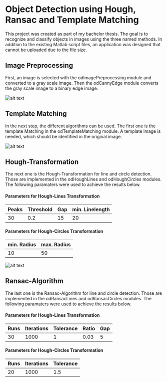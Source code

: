 # Object Detection using Hough, Ransac and Template Matching
This project was created as part of my bachelor thesis. The goal is to recognize and classify objects in images using the three named methods. In addition to the existing Matlab script files, an application was designed that cannot be uploaded due to the file size.


## Image Preprocessing
First, an image is selected with the odImagePreprocessing module and converted to a gray scale image. Then the odCannyEdge module converts the gray scale image to a binary edge image.

![alt text](https://i.imgur.com/JynmPjP.jpeg)

## Template Matching
In the next step, the different algorithms can be used. The first one is the template Matching in the odTemplateMatching module. A template image is needed, which should be identified in the original image.

![alt text](https://imgur.com/DLQgf54.jpg)

## Hough-Transformation
The next one is the Hough-Transformation for line and circle detection. Those are implemented in the odHoughLines and odHoughCircles modules. The following paramaters were used to achieve the results below.
#### Parameters for Hough-Lines Transformation
| Peaks | Threshold | Gap | min. Linelength |
|-------|-----------|-----|-----------------|
|   30  |    0.2    |  15 |        20       |

#### Parameters for Hough-Circles Transformation
|min. Radius|max. Radius|
|-----------|-----------|
|     10    |     50    |

![alt text](https://imgur.com/EHvxQVv.jpg)

## Ransac-Algorithm
The last one is the Ransac-Algorithm for line and circle detection. Those are implemented in the odRansacLines and odRansacCircles modules. The following paramaters were used to achieve the results below.
#### Parameters for Hough-Lines Transformation
| Runs | Iterations | Tolerance | Ratio | Gap |
|------|------------|-----------|-------|-----|
|  30  |    1000    |     1     |  0.03 |  5  |

#### Parameters for Hough-Circles Transformation
| Runs | Iterations | Tolerance |
|------|------------|-----------|
|  20  |    1000    |    1.5    |
